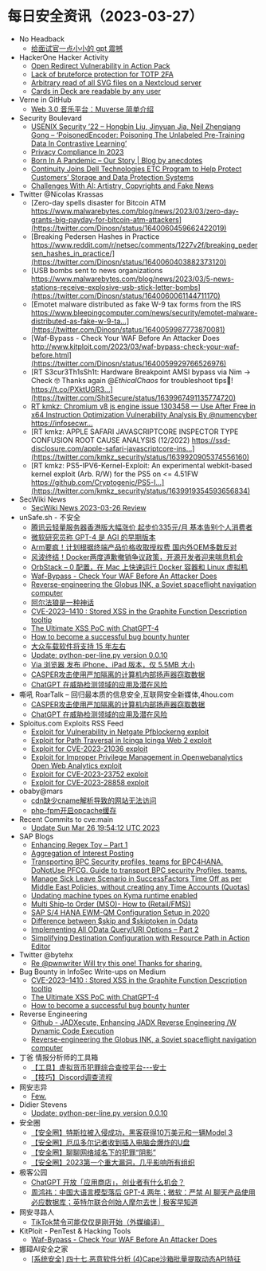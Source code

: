 # 每日安全资讯（2023-03-27）

- No Headback
  - [给面试官一点小小的 gpt 震撼](http://xargin.com/the-death-of-baguwen/)
- HackerOne Hacker Activity
  - [Open Redirect Vulnerability in Action Pack](https://hackerone.com/reports/1865991)
  - [Lack of bruteforce protection for TOTP 2FA](https://hackerone.com/reports/1265709)
  - [Arbitrary read of all SVG files on a Nextcloud server](https://hackerone.com/reports/1302155)
  - [Cards in Deck are readable by any user](https://hackerone.com/reports/1331728)
- Verne in GitHub
  - [Web 3.0 音乐平台：Muverse 简单介绍](https://einverne.github.io/post/2023/03/muverse.html)
- Security Boulevard
  - [USENIX Security ’22 – Hongbin Liu, Jinyuan Jia, Neil Zhenqiang Gong – ‘PoisonedEncoder: Poisoning The Unlabeled Pre-Training Data In Contrastive Learning’](https://securityboulevard.com/2023/03/usenix-security-22-hongbin-liu-jinyuan-jia-neil-zhenqiang-gong-poisonedencoder-poisoning-the-unlabeled-pre-training-data-in-contrastive-learning/)
  - [Privacy Compliance In 2023](https://securityboulevard.com/2023/03/privacy-compliance-in-2023/)
  - [Born In A Pandemic – Our Story | Blog by anecdotes](https://securityboulevard.com/2023/03/born-in-a-pandemic-our-story-blog-by-anecdotes/)
  - [Continuity Joins Dell Technologies ETC Program to Help Protect Customers’ Storage and Data Protection Systems](https://securityboulevard.com/2023/03/continuity-joins-dell-technologies-etc-program-to-help-protect-customers-storage-and-data-protection-systems/)
  - [Challenges With AI: Artistry, Copyrights and Fake News](https://securityboulevard.com/2023/03/challenges-with-ai-artistry-copyrights-and-fake-news/)
- Twitter @Nicolas Krassas
  - [Zero-day spells disaster for Bitcoin ATM https://www.malwarebytes.com/blog/news/2023/03/zero-day-grants-big-payday-for-bitcoin-atm-attackers](https://twitter.com/Dinosn/status/1640060459662422019)
  - [Breaking Pedersen Hashes in Practice https://www.reddit.com/r/netsec/comments/1227v2f/breaking_pedersen_hashes_in_practice/](https://twitter.com/Dinosn/status/1640060403882373120)
  - [USB bombs sent to news organizations https://www.malwarebytes.com/blog/news/2023/03/5-news-stations-receive-explosive-usb-stick-letter-bombs](https://twitter.com/Dinosn/status/1640060061144711170)
  - [Emotet malware distributed as fake W-9 tax forms from the IRS https://www.bleepingcomputer.com/news/security/emotet-malware-distributed-as-fake-w-9-ta...](https://twitter.com/Dinosn/status/1640059987773870081)
  - [Waf-Bypass - Check Your WAF Before An Attacker Does http://www.kitploit.com/2023/03/waf-bypass-check-your-waf-before.html](https://twitter.com/Dinosn/status/1640059929766526976)
  - [RT S3cur3Th1sSh1t: Hardware Breakpoint AMSI bypass via Nim -> Check 🤓 Thanks again @_EthicalChaos_ for troubleshoot tips🍻! https://t.co/PXktUGR3...](https://twitter.com/ShitSecure/status/1639967491135774720)
  - [RT kmkz: Chromium v8 js engine issue 1303458 — Use After Free in x64 Instruction Optimization Vulnerability Analysis By @numencyber https://infosecwr...](https://twitter.com/kmkz_security/status/1639921960749506561)
  - [RT kmkz: APPLE SAFARI JAVASCRIPTCORE INSPECTOR TYPE CONFUSION ROOT CAUSE ANALYSIS (12/2022) https://ssd-disclosure.com/apple-safari-javascriptcore-ins...](https://twitter.com/kmkz_security/status/1639920905374556160)
  - [RT kmkz: PS5-IPV6-Kernel-Exploit: An experimental webkit-based kernel exploit (Arb. R/W) for the PS5 on <= 4.51FW https://github.com/Cryptogenic/PS5-I...](https://twitter.com/kmkz_security/status/1639919354593656834)
- SecWiki News
  - [SecWiki News 2023-03-26 Review](http://www.sec-wiki.com/?2023-03-26)
- unSafe.sh - 不安全
  - [腾讯云轻量服务器香港版大幅涨价 起步价335元/月 基本告别个人消费者](https://buaq.net/go-155368.html)
  - [微软研究员称 GPT-4 是 AGI 的早期版本](https://buaq.net/go-155362.html)
  - [Arm要疯！计划根据终端产品价格收取授权费 国内外OEM多数反对](https://buaq.net/go-155359.html)
  - [风波终结！Docker两度道歉撤销争议政策，开源开发者迎来喘息机会](https://buaq.net/go-155360.html)
  - [OrbStack – 0 配置，在 Mac 上快速运行 Docker 容器和 Linux 虚拟机](https://buaq.net/go-155352.html)
  - [Waf-Bypass - Check Your WAF Before An Attacker Does](https://buaq.net/go-155332.html)
  - [Reverse-engineering the Globus INK, a Soviet spaceflight navigation computer](https://buaq.net/go-155341.html)
  - [阿尔法狼是一种神话](https://buaq.net/go-155334.html)
  - [CVE-2023–1410 : Stored XSS in the Graphite Function Description tooltip](https://buaq.net/go-155342.html)
  - [The Ultimate XSS PoC with ChatGPT-4](https://buaq.net/go-155343.html)
  - [How to become a successful bug bounty hunter](https://buaq.net/go-155344.html)
  - [大众车载软件将支持 15 年左右](https://buaq.net/go-155335.html)
  - [Update: python-per-line.py version 0.0.10](https://buaq.net/go-155323.html)
  - [Via 浏览器 发布 iPhone、iPad 版本，仅 5.5MB 大小](https://buaq.net/go-155324.html)
  - [CASPER攻击使用严加隔离的计算机内部扬声器窃取数据](https://buaq.net/go-155315.html)
  - [ChatGPT 在威胁检测领域的应用及潜在风险](https://buaq.net/go-155316.html)
- 嘶吼 RoarTalk – 回归最本质的信息安全,互联网安全新媒体,4hou.com
  - [CASPER攻击使用严加隔离的计算机内部扬声器窃取数据](https://www.4hou.com/posts/gXBY)
  - [ChatGPT 在威胁检测领域的应用及潜在风险](https://www.4hou.com/posts/50jB)
- Sploitus.com Exploits RSS Feed
  - [Exploit for Vulnerability in Netgate Pfblockerng exploit](https://sploitus.com/exploit?id=CCD5CAA5-6C3B-5F0E-BAD9-89B84D17AAFD&utm_source=rss&utm_medium=rss)
  - [Exploit for Path Traversal in Icinga Icinga Web 2 exploit](https://sploitus.com/exploit?id=6D04130D-AF21-5B54-B7F6-BF4754C22045&utm_source=rss&utm_medium=rss)
  - [Exploit for CVE-2023-21036 exploit](https://sploitus.com/exploit?id=CE4D8CD6-3A45-5B98-B4C9-06630AB2BC23&utm_source=rss&utm_medium=rss)
  - [Exploit for Improper Privilege Management in Openwebanalytics Open Web Analytics exploit](https://sploitus.com/exploit?id=29D543EF-B6CC-5C01-8298-BF4FEBE17E0A&utm_source=rss&utm_medium=rss)
  - [Exploit for CVE-2023-23752 exploit](https://sploitus.com/exploit?id=54927F48-C5BC-5D6B-870D-5A9C42925094&utm_source=rss&utm_medium=rss)
  - [Exploit for CVE-2023-28858 exploit](https://sploitus.com/exploit?id=C2DBAD0F-81CF-5325-B3DE-6509B2D493D9&utm_source=rss&utm_medium=rss)
- obaby@mars
  - [cdn缺少cname解析导致的网站无法访问](https://h4ck.org.cn/2023/03/cdn%e7%bc%ba%e5%b0%91cname%e8%a7%a3%e6%9e%90%e5%af%bc%e8%87%b4%e7%9a%84%e7%bd%91%e7%ab%99%e6%97%a0%e6%b3%95%e8%ae%bf%e9%97%ae/)
  - [php-fpm开启opcache缓存](https://h4ck.org.cn/2023/03/php-fpm%e5%bc%80%e5%90%afopcache%e7%bc%93%e5%ad%98/)
- Recent Commits to cve:main
  - [Update Sun Mar 26 19:54:12 UTC 2023](https://github.com/trickest/cve/commit/c3d35855b22d1f1730dff885d059534f9a7d8850)
- SAP Blogs
  - [Enhancing Regex Toy – Part 1](https://blogs.sap.com/2023/03/26/enhancing-regex-toy-part-1/)
  - [Aggregation of Interest Posting](https://blogs.sap.com/2023/03/26/aggregation-of-interest-posting/)
  - [Transporting BPC Security profiles, teams for BPC4HANA. DoNotUse PFCG. Guide to transport BPC security Profiles, teams.](https://blogs.sap.com/2023/03/26/transporting-bpc-security-profiles-teams-for-bpc4hana.-donotuse-pfcg./)
  - [Manage Sick Leave Scenario in SuccessFactors Time Off as per Middle East Policies, without creating any Time Accounts (Quotas)](https://blogs.sap.com/2023/03/26/manage-sick-leave-scenario-in-successfactors-time-off-as-per-middle-east-policies-without-creating-any-time-accounts-quotas/)
  - [Updating machine types on Kyma runtime enabled](https://blogs.sap.com/2023/03/26/updating-machine-types-on-kyma-runtime-enabled/)
  - [Multi Ship-to Order (MSO)- How to (Retail/FMS))](https://blogs.sap.com/2023/03/26/multi-ship-to-order-mso-how-to-retail-fms/)
  - [SAP S/4 HANA EWM-QM Configuration Setup in 2020](https://blogs.sap.com/2023/03/26/sap-s-4-hana-ewm-qm-configuration-setup-in-2020/)
  - [Difference between $skip and $skiptoken in Odata](https://blogs.sap.com/2023/03/26/difference-between-skip-and-skiptoken-in-odata/)
  - [Implementing All OData Query/URI Options – Part 2](https://blogs.sap.com/2023/03/26/implementing-all-odata-query-uri-options-part-2/)
  - [Simplifying Destination Configuration with Resource Path in Action Editor](https://blogs.sap.com/2023/03/26/simplifying-destination-configuration-with-resource-path-in-action-editor/)
- Twitter @bytehx
  - [Re @pwnwriter Will try this one! Thanks for sharing.](https://twitter.com/bytehx343/status/1639911012395814914)
- Bug Bounty in InfoSec Write-ups on Medium
  - [CVE-2023–1410 : Stored XSS in the Graphite Function Description tooltip](https://infosecwriteups.com/cve-2023-1410-stored-xss-in-the-graphite-function-description-tooltip-165bdc32154c?source=rss----7b722bfd1b8d--bug_bounty)
  - [The Ultimate XSS PoC with ChatGPT-4](https://infosecwriteups.com/the-ultimate-xss-poc-with-chatgpt-4-2be606a13a2e?source=rss----7b722bfd1b8d--bug_bounty)
  - [How to become a successful bug bounty hunter](https://infosecwriteups.com/how-to-become-a-successful-bug-bounty-hunter-adc05c90b174?source=rss----7b722bfd1b8d--bug_bounty)
- Reverse Engineering
  - [Github - JADXecute, Enhancing JADX Reverse Engineering /W Dynamic Code Execution](https://www.reddit.com/r/ReverseEngineering/comments/122w8l9/github_jadxecute_enhancing_jadx_reverse/)
  - [Reverse-engineering the Globus INK, a Soviet spaceflight navigation computer](https://www.reddit.com/r/ReverseEngineering/comments/122j1hp/reverseengineering_the_globus_ink_a_soviet/)
- 丁爸 情报分析师的工具箱
  - [【工具】虚拟货币犯罪综合查控平台---安士](https://mp.weixin.qq.com/s?__biz=MzI2MTE0NTE3Mw==&mid=2651135551&idx=1&sn=e9ae2982b03a7840ae0969e0444bc9fa&chksm=f1af6905c6d8e0135277700c162c3f10d58a20faf43e65752c738d2e96bcb422e610373ca369&scene=58&subscene=0#rd)
  - [​【技巧】Discord调查流程](https://mp.weixin.qq.com/s?__biz=MzI2MTE0NTE3Mw==&mid=2651135551&idx=2&sn=82ed83483d58e1031542cc4a365c7bfe&chksm=f1af6905c6d8e0139fe8c9e344c674541faad1c8864c5b089342b08efb0ca1bfa07cbfb33bbd&scene=58&subscene=0#rd)
- 网安志异
  - [Few.](https://mp.weixin.qq.com/s?__biz=MzAxNzYyNzMyNg==&mid=2664232467&idx=1&sn=d94c2ff37df0f63e9534ba78971a063f&chksm=80daf7c2b7ad7ed4b1bc72da66dc6f71215754a79d79da6c74cb1756b7a64e02abd793bad296&scene=58&subscene=0#rd)
- Didier Stevens
  - [Update: python-per-line.py version 0.0.10](https://blog.didierstevens.com/2023/03/26/update-python-per-line-py-version-0-0-10/)
- 安全圈
  - [【安全圈】特斯拉被入侵成功，黑客获得10万美元和一辆Model 3](https://mp.weixin.qq.com/s?__biz=MzIzMzE4NDU1OQ==&mid=2652031856&idx=1&sn=bfa479596cad223ff9e5ba25b4e62efd&chksm=f36fe730c4186e2627b328df39ac503ed37fe4fa53acfc27088f1ca1fe119ad564c063c3c618&scene=58&subscene=0#rd)
  - [【安全圈】厄瓜多尔记者收到插入电脑会爆炸的U盘](https://mp.weixin.qq.com/s?__biz=MzIzMzE4NDU1OQ==&mid=2652031856&idx=2&sn=fa273a216da2d4e45e2a62bddc747072&chksm=f36fe730c4186e260b0178640ad7d800a7d1b656e783880925b5d22b096564a1a816a50721d4&scene=58&subscene=0#rd)
  - [【安全圈】聊聊网络域名下的犯罪“阴影”](https://mp.weixin.qq.com/s?__biz=MzIzMzE4NDU1OQ==&mid=2652031856&idx=3&sn=a60e940ae589ef2648400117b32c4d7d&chksm=f36fe730c4186e2640cb82c2fc306ae86a5dd70675e2fd21f3e651e2f968d5e0f0ca17fc3f47&scene=58&subscene=0#rd)
  - [【安全圈】2023第一个重大漏洞，几乎影响所有组织](https://mp.weixin.qq.com/s?__biz=MzIzMzE4NDU1OQ==&mid=2652031856&idx=4&sn=c9f626a533e011a570bff35aa6a8918d&chksm=f36fe730c4186e26cbf2b6dbacb8cb52d4f5399aa0df0aa8f3b4e636fabe2e7b176965026a13&scene=58&subscene=0#rd)
- 极客公园
  - [ChatGPT 开放「应用商店」，创业者有什么机会？](https://mp.weixin.qq.com/s?__biz=MTMwNDMwODQ0MQ==&mid=2652987307&idx=1&sn=3a42a0b55e47c2549af426952e2e612e&chksm=7e54221d4923ab0ba8ecff05e415ec9058d24f989a49213b0ebcdf2911aa993fd8dacda4694f&scene=58&subscene=0#rd)
  - [周鸿祎：中国大语言模型落后 GPT-4 两年；微软：严禁 AI 聊天产品使用必应数据库；英特尔联合创始人摩尔去世 | 极客早知道](https://mp.weixin.qq.com/s?__biz=MTMwNDMwODQ0MQ==&mid=2652987217&idx=1&sn=bd438bd29223da51157a58005d7d6afd&chksm=7e5422e74923abf177015d04e387939ee673fb67dc4666d09dd3885085a2e4c2d7ad2f9def1d&scene=58&subscene=0#rd)
- 网安寻路人
  - [TikTok禁令可能仅仅是刚开始（外媒编译）](https://mp.weixin.qq.com/s?__biz=MzIxODM0NDU4MQ==&mid=2247499367&idx=1&sn=bb2e4afb14c15b313c14a9525821e79a&chksm=97e9438da09eca9b9845875fdced023bb05cca99adff778dea53c6dca7c0498fdaf9d0ce3beb&scene=58&subscene=0#rd)
- KitPloit - PenTest & Hacking Tools
  - [Waf-Bypass - Check Your WAF Before An Attacker Does](http://www.kitploit.com/2023/03/waf-bypass-check-your-waf-before.html)
- 娜璋AI安全之家
  - [[系统安全] 四十七.恶意软件分析 (4)Cape沙箱批量提取动态API特征](https://mp.weixin.qq.com/s?__biz=Mzg5MTM5ODU2Mg==&mid=2247498025&idx=1&sn=5d97c115b4ab670be999638da5915adc&chksm=cfcf49e4f8b8c0f24e5a37e375302748665292dfa7411618102dafc82f8c9c4c8c2f921fe5cb&scene=58&subscene=0#rd)
